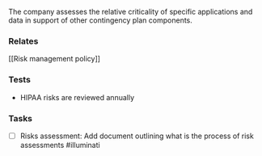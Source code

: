 The company assesses the relative criticality of specific applications and data in support of other contingency plan components. 

### Relates
[[Risk management policy]]

### Tests

* HIPAA risks are reviewed annually

### Tasks

- [ ] Risks assessment: Add document outlining what is the process of risk assessments #illuminati 